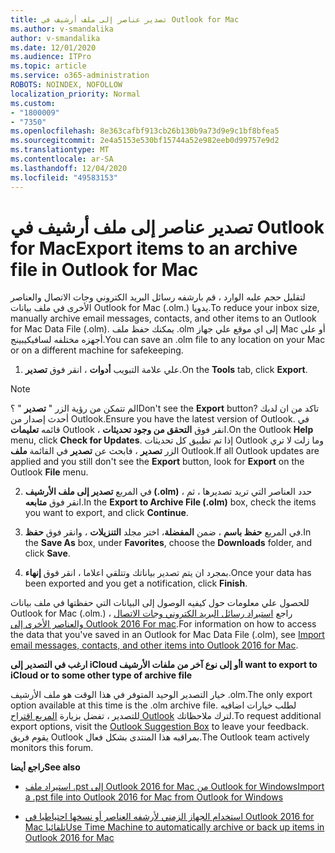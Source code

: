 ```yaml
---
title: تصدير عناصر إلى ملف أرشيف في Outlook for Mac
ms.author: v-smandalika
author: v-smandalika
ms.date: 12/01/2020
ms.audience: ITPro
ms.topic: article
ms.service: o365-administration
ROBOTS: NOINDEX, NOFOLLOW
localization_priority: Normal
ms.custom:
- "1800009"
- "7350"
ms.openlocfilehash: 8e363cafbf913cb26b130b9a73d9e9c1bf8bfea5
ms.sourcegitcommit: 2e4a5153e530bf15744a52e982eeb0d99757e9d2
ms.translationtype: MT
ms.contentlocale: ar-SA
ms.lasthandoff: 12/04/2020
ms.locfileid: "49583153"
---
```

# <a name="export-items-to-an-archive-file-in-outlook-for-mac"></a><span data-ttu-id="57a6c-102">تصدير عناصر إلى ملف أرشيف في Outlook for Mac</span><span class="sxs-lookup"><span data-stu-id="57a6c-102">Export items to an archive file in Outlook for Mac</span></span>

<span data-ttu-id="57a6c-103">لتقليل حجم علبه الوارد ، قم بارشفه رسائل البريد الكتروني وجات الاتصال والعناصر الأخرى في ملف بيانات Outlook for Mac (.olm.) يدويا.</span><span class="sxs-lookup"><span data-stu-id="57a6c-103">To reduce your inbox size, manually archive email messages, contacts, and other items to an Outlook for Mac Data File (.olm).</span></span> <span data-ttu-id="57a6c-104">يمكنك حفظ ملف .olm إلى اي موقع علي جهاز Mac أو علي أجهزه مختلفه لسافيكيبينج.</span><span class="sxs-lookup"><span data-stu-id="57a6c-104">You can save an .olm file to any location on your Mac or on a different machine for safekeeping.</span></span>

1. <span data-ttu-id="57a6c-105">علي علامة التبويب **أدوات** ، انقر فوق **تصدير**.</span><span class="sxs-lookup"><span data-stu-id="57a6c-105">On the **Tools** tab, click **Export**.</span></span>

> [!NOTE]
> <span data-ttu-id="57a6c-106">الم تتمكن من رؤية الزر " **تصدير** " ؟</span><span class="sxs-lookup"><span data-stu-id="57a6c-106">Don't see the **Export** button?</span></span> <span data-ttu-id="57a6c-107">تاكد من ان لديك أحدث إصدار من Outlook.</span><span class="sxs-lookup"><span data-stu-id="57a6c-107">Ensure you have the latest version of Outlook.</span></span> <span data-ttu-id="57a6c-108">في قائمه **تعليمات** Outlook ، انقر فوق **التحقق من وجود تحديثات**.</span><span class="sxs-lookup"><span data-stu-id="57a6c-108">On the Outlook **Help** menu, click **Check for Updates**.</span></span> <span data-ttu-id="57a6c-109">إذا تم تطبيق كل تحديثات Outlook وما زلت لا تري الزر **تصدير** ، فابحث عن **تصدير** في القائمة **ملف** Outlook.</span><span class="sxs-lookup"><span data-stu-id="57a6c-109">If all Outlook updates are applied and you still don't see the **Export** button, look for **Export** on the Outlook **File** menu.</span></span>

2. <span data-ttu-id="57a6c-110">في المربع **تصدير إلى ملف الأرشيف (.olm)** ، حدد العناصر التي تريد تصديرها ، ثم انقر فوق **متابعه**.</span><span class="sxs-lookup"><span data-stu-id="57a6c-110">In the **Export to Archive File (.olm)** box, check the items you want to export, and click **Continue**.</span></span>

3. <span data-ttu-id="57a6c-111">في المربع **حفظ باسم** ، ضمن **المفضلة**، اختر مجلد **التنزيلات** ، وانقر فوق **حفظ**.</span><span class="sxs-lookup"><span data-stu-id="57a6c-111">In the **Save As** box, under **Favorites**, choose the **Downloads** folder, and click **Save**.</span></span>

4. <span data-ttu-id="57a6c-112">بمجرد ان يتم تصدير بياناتك وتتلقي اعلاما ، انقر فوق **إنهاء**.</span><span class="sxs-lookup"><span data-stu-id="57a6c-112">Once your data has been exported and you get a notification, click **Finish**.</span></span>

<span data-ttu-id="57a6c-113">للحصول علي معلومات حول كيفيه الوصول إلى البيانات التي حفظتها في ملف بيانات Outlook for Mac (.olm.) ، راجع [استيراد رسائل البريد الكتروني وجات الاتصال والعناصر الأخرى إلى Outlook 2016 For mac](https://support.microsoft.com/office/import-and-export-outlook-email-contacts-and-calendar-92577192-3881-4502-b79d-c3bbada6c8ef#ID0EAACAAA=macOS).</span><span class="sxs-lookup"><span data-stu-id="57a6c-113">For information on how to access the data that you've saved in an Outlook for Mac Data File (.olm), see [Import email messages, contacts, and other items into Outlook 2016 for Mac](https://support.microsoft.com/office/import-and-export-outlook-email-contacts-and-calendar-92577192-3881-4502-b79d-c3bbada6c8ef#ID0EAACAAA=macOS).</span></span>

<span data-ttu-id="57a6c-114">**ارغب في التصدير إلى iCloud أو إلى نوع آخر من ملفات الأرشيف**</span><span class="sxs-lookup"><span data-stu-id="57a6c-114">**I want to export to iCloud or to some other type of archive file**</span></span>

<span data-ttu-id="57a6c-115">خيار التصدير الوحيد المتوفر في هذا الوقت هو ملف الأرشيف .olm.</span><span class="sxs-lookup"><span data-stu-id="57a6c-115">The only export option available at this time is the .olm archive file.</span></span> <span data-ttu-id="57a6c-116">لطلب خيارات اضافيه للتصدير ، تفضل بزيارة [المربع اقتراح Outlook](https://outlook.uservoice.com/) لترك ملاحظاتك.</span><span class="sxs-lookup"><span data-stu-id="57a6c-116">To request additional export options, visit the [Outlook Suggestion Box](https://outlook.uservoice.com/) to leave your feedback.</span></span> <span data-ttu-id="57a6c-117">يقوم فريق Outlook بمراقبه هذا المنتدى بشكل فعال.</span><span class="sxs-lookup"><span data-stu-id="57a6c-117">The Outlook team actively monitors this forum.</span></span>

<span data-ttu-id="57a6c-118">**راجع أيضا**</span><span class="sxs-lookup"><span data-stu-id="57a6c-118">**See also**</span></span>

- [<span data-ttu-id="57a6c-119">استيراد ملف .pst إلى Outlook 2016 for Mac من Outlook for Windows</span><span class="sxs-lookup"><span data-stu-id="57a6c-119">Import a .pst file into Outlook 2016 for Mac from Outlook for Windows</span></span>](https://support.microsoft.com/office/import-a-pst-file-into-outlook-for-mac-from-outlook-for-windows-b4a6a1d6-94bb-4c85-a4fc-a83dc690e18c)

- [<span data-ttu-id="57a6c-120">استخدام الجهاز الزمني لأرشفه العناصر أو نسخها احتياطيا في Outlook 2016 for Mac تلقائيا</span><span class="sxs-lookup"><span data-stu-id="57a6c-120">Use Time Machine to automatically archive or back up items in Outlook 2016 for Mac</span></span>](https://support.microsoft.com/office/automatically-archive-or-back-up-outlook-for-mac-items-441fcce5-2262-4b64-ac8c-fa949df989f5)
